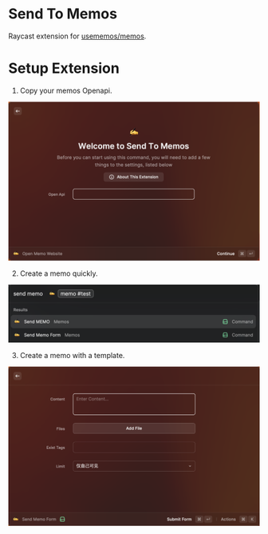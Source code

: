 # Send To Memos

Raycast extension for [usememos/memos](https://github.com/usememos/memos).

# Setup Extension

1. Copy your memos Openapi.

![](metadata/SCR-20230210-x2p.png)

2. Create a memo quickly.

![](metadata/SCR-20230210-x5j.png)

3. Create a memo with a template.

![](metadata/SCR-20230210-x6a.png)